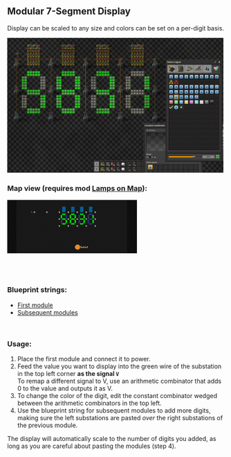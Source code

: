 ## Modular 7-Segment Display
Display can be scaled to any size and colors can be set on a per-digit basis.  
  
<img width="500" src="./example1.png" alt="7-Segment Display" />

<br>

### Map view (requires mod [Lamps on Map](https://mods.factorio.com/mod/lampsonmap)):

<img width="300" src="./example2.png" alt="7-Segment Display" />

<br><br>

### Blueprint strings:
- [First module](./first_module.txt)
- [Subsequent modules](./subsequent_modules.txt)

<br>

### Usage:

1. Place the first module and connect it to power.
2. Feed the value you want to display into the green wire of the substation in the top left corner **as the signal `V`**  
  To remap a different signal to V, use an arithmetic combinator that adds 0 to the value and outputs it as V.
4. To change the color of the digit, edit the constant combinator wedged between the arithmetic combinators in the top left.
5. Use the blueprint string for subsequent modules to add more digits, making sure the left substations are pasted *over* the right substations of the previous module.

The display will automatically scale to the number of digits you added, as long as you are careful about pasting the modules (step 4).
